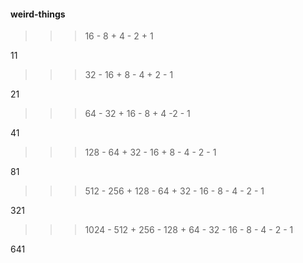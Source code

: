 #### weird-things

>>> 16 - 8 + 4 - 2 + 1

11

>>> 32 - 16 + 8 - 4 + 2 - 1

21

>>> 64 - 32 + 16 - 8 + 4 -2 - 1

41

>>> 128 - 64 + 32 - 16 + 8 - 4 - 2 - 1

81

>>> 512 - 256 + 128 - 64 + 32 - 16 - 8 - 4 - 2 - 1

321

>>> 1024 - 512 + 256 - 128 + 64 - 32 - 16 - 8 - 4 - 2 - 1

641

